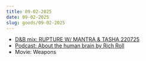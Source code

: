 ```yaml
---
title: 09-02-2025
date: 09-02-2025
slug: goods/09-02-2025
---
```


* [D&amp;B mix: RUPTURE W/ MANTRA & TASHA 220725](https://soundcloud.com/user-643553014/rupture-w-mantra-tasha-220725)
* [Podcast: About the human brain by Rich Roll](https://www.richroll.com/podcast/brain-compilation-932/)
* Movie: Weapons